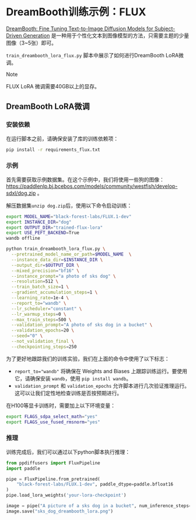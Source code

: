# DreamBooth训练示例：FLUX

[DreamBooth: Fine Tuning Text-to-Image Diffusion Models for Subject-Driven Generation](https://arxiv.org/abs/2208.12242) 是一种用于个性化文本到图像模型的方法，只需要主题的少量图像（3~5张）即可。

`train_dreambooth_lora_flux.py` 脚本中展示了如何进行DreamBooth LoRA微调。


> [!NOTE]
> FLUX LoRA 微调需要40GB以上的显存。


## DreamBooth LoRA微调

### 安装依赖

在运行脚本之前，请确保安装了库的训练依赖项：

```bash
pip install -r requirements_flux.txt
```


### 示例
首先需要获取示例数据集。在这个示例中，我们将使用一些狗的图像：https://paddlenlp.bj.bcebos.com/models/community/westfish/develop-sdxl/dog.zip 。

解压数据集``unzip dog.zip``后，使用以下命令启动训练：

```bash
export MODEL_NAME="black-forest-labs/FLUX.1-dev"
export INSTANCE_DIR="dog"
export OUTPUT_DIR="trained-flux-lora"
export USE_PEFT_BACKEND=True
wandb offline

python train_dreambooth_lora_flux.py \
  --pretrained_model_name_or_path=$MODEL_NAME  \
  --instance_data_dir=$INSTANCE_DIR \
  --output_dir=$OUTPUT_DIR \
  --mixed_precision="bf16" \
  --instance_prompt="a photo of sks dog" \
  --resolution=512 \
  --train_batch_size=1 \
  --gradient_accumulation_steps=1 \
  --learning_rate=1e-4 \
  --report_to="wandb" \
  --lr_scheduler="constant" \
  --lr_warmup_steps=0 \
  --max_train_steps=500 \
  --validation_prompt="A photo of sks dog in a bucket" \
  --validation_epochs=20 \
  --seed="0" \
  --not_validation_final \
  --checkpointing_steps=250
```

为了更好地跟踪我们的训练实验，我们在上面的命令中使用了以下标志：
* `report_to="wandb"` 将确保在 Weights and Biases 上跟踪训练运行。要使用它，请确保安装 `wandb`，使用 `pip install wandb`。
* `validation_prompt` 和 `validation_epochs` 允许脚本进行几次验证推理运行。这可以让我们定性地检查训练是否按预期进行。

在H100等显卡训练时，需要加上以下环境变量：
```bash
export FLAGS_sdpa_select_math="yes"
export FLAGS_use_fused_rmsnorm="yes"
```



### 推理
训练完成后，我们可以通过以下python脚本执行推理：
```python
from ppdiffusers import FluxPipeline
import paddle

pipe = FluxPipeline.from_pretrained(
    "black-forest-labs/FLUX.1-dev", paddle_dtype=paddle.bfloat16
)
pipe.load_lora_weights('your-lora-checkpoint')

image = pipe("A picture of a sks dog in a bucket", num_inference_steps=25).images[0]
image.save("sks_dog_dreambooth_lora.png")
```
